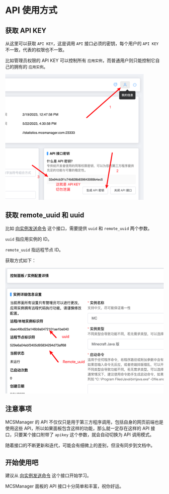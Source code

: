 # API 使用方式


## 获取 API KEY

从这里可以获取 `API KEY`，这是调用 `API` 接口必须的密钥，每个用户的 `API KEY` 不一致，代表的权限也不一致。

比如管理员权限的 API KEY 可以控制所有 `应用实例`，而普通用户则只能控制它自己的拥有的 `应用实例`。

<img src="zh-cn/apis/imgs/get_apikey.png" height="400px"/>

<br />

## 获取 remote_uuid 和 uuid

比如 [向实例发送命令](/zh-cn/apis/instance/command_instance) 这个接口，需要提供 `uuid` 和 `remote_uuid` 两个参数。

`uuid` 指应用实例的 ID。

`remote_uuid` 指远程节点 ID。

获取方式如下：

<img src="zh-cn/apis/imgs/get_remote_uuid.png" height="400px"/>

## 注意事项

MCSManager 的 API 不仅仅只是用于第三方程序调用，包括自身的网页前端也是使用这些 API，所以如果面板包含这样的功能，那么就一定存在这样的 API 接口，只要某个接口附带了 `apikey` 这个参数，就会自动切换为 API 调用模式。

随着接口的不断更新和迭代，可能会有细微上的差别，但没有同步到文档中。

## 开始使用吧

建议从 [向实例发送命令](/zh-cn/apis/instance/command_instance) 这个接口开始学习。

MCSManager 面板的 API 接口十分简单和丰富，祝你好运。